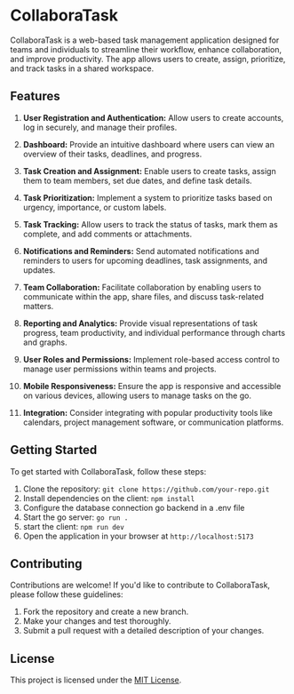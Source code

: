# CollaboraTask

CollaboraTask is a web-based task management application designed for teams and individuals to streamline their workflow, enhance collaboration, and improve productivity. The app allows users to create, assign, prioritize, and track tasks in a shared workspace.

## Features

1. **User Registration and Authentication:** Allow users to create accounts, log in securely, and manage their profiles.

2. **Dashboard:** Provide an intuitive dashboard where users can view an overview of their tasks, deadlines, and progress.

3. **Task Creation and Assignment:** Enable users to create tasks, assign them to team members, set due dates, and define task details.

4. **Task Prioritization:** Implement a system to prioritize tasks based on urgency, importance, or custom labels.

5. **Task Tracking:** Allow users to track the status of tasks, mark them as complete, and add comments or attachments.

6. **Notifications and Reminders:** Send automated notifications and reminders to users for upcoming deadlines, task assignments, and updates.

7. **Team Collaboration:** Facilitate collaboration by enabling users to communicate within the app, share files, and discuss task-related matters.

8. **Reporting and Analytics:** Provide visual representations of task progress, team productivity, and individual performance through charts and graphs.

9. **User Roles and Permissions:** Implement role-based access control to manage user permissions within teams and projects.

10. **Mobile Responsiveness:** Ensure the app is responsive and accessible on various devices, allowing users to manage tasks on the go.

11. **Integration:** Consider integrating with popular productivity tools like calendars, project management software, or communication platforms.

## Getting Started

To get started with CollaboraTask, follow these steps:

1. Clone the repository: `git clone https://github.com/your-repo.git`
2. Install dependencies on the client: `npm install`
3. Configure the database connection go backend in a .env file
4. Start the go server: `go run .`
5. start the client: `npm run dev`
6. Open the application in your browser at `http://localhost:5173`

## Contributing

Contributions are welcome! If you'd like to contribute to CollaboraTask, please follow these guidelines:

1. Fork the repository and create a new branch.
2. Make your changes and test thoroughly.
3. Submit a pull request with a detailed description of your changes.

## License

This project is licensed under the [MIT License](LICENSE).
